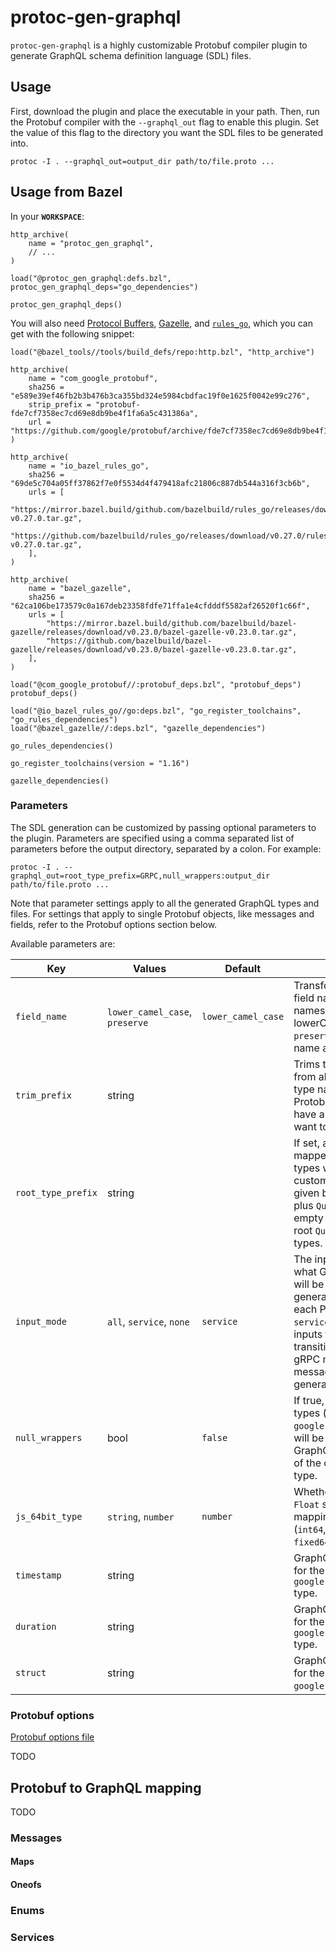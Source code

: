 # protoc-gen-graphql

`protoc-gen-graphql` is a highly customizable Protobuf compiler plugin to generate GraphQL schema definition language (SDL) files.

## Usage

First, download the plugin and place the executable in your path.
Then, run the Protobuf compiler with the `--graphql_out` flag to enable this plugin.
Set the value of this flag to the directory you want the SDL files to be generated into.

```shell script
protoc -I . --graphql_out=output_dir path/to/file.proto ...
```

## Usage from Bazel

In your **`WORKSPACE`**:
```starlark
http_archive(
    name = "protoc_gen_graphql",
    // ...
)

load("@protoc_gen_graphql:defs.bzl", protoc_gen_graphql_deps="go_dependencies")

protoc_gen_graphql_deps()
```

You will also need [Protocol Buffers](https://github.com/protocolbuffers/protobuf), [Gazelle](https://github.com/bazelbuild/bazel-gazelle), and [`rules_go`](https://github.com/bazelbuild/rules_go), which you can get with the following snippet:

```starlark
load("@bazel_tools//tools/build_defs/repo:http.bzl", "http_archive")

http_archive(
    name = "com_google_protobuf",
    sha256 = "e589e39ef46fb2b3b476b3ca355bd324e5984cbdfac19f0e1625f0042e99c276",
    strip_prefix = "protobuf-fde7cf7358ec7cd69e8db9be4f1fa6a5c431386a",
    url = "https://github.com/google/protobuf/archive/fde7cf7358ec7cd69e8db9be4f1fa6a5c431386a.tar.gz",
)

http_archive(
    name = "io_bazel_rules_go",
    sha256 = "69de5c704a05ff37862f7e0f5534d4f479418afc21806c887db544a316f3cb6b",
    urls = [
        "https://mirror.bazel.build/github.com/bazelbuild/rules_go/releases/download/v0.27.0/rules_go-v0.27.0.tar.gz",
        "https://github.com/bazelbuild/rules_go/releases/download/v0.27.0/rules_go-v0.27.0.tar.gz",
    ],
)

http_archive(
    name = "bazel_gazelle",
    sha256 = "62ca106be173579c0a167deb23358fdfe71ffa1e4cfdddf5582af26520f1c66f",
    urls = [
        "https://mirror.bazel.build/github.com/bazelbuild/bazel-gazelle/releases/download/v0.23.0/bazel-gazelle-v0.23.0.tar.gz",
        "https://github.com/bazelbuild/bazel-gazelle/releases/download/v0.23.0/bazel-gazelle-v0.23.0.tar.gz",
    ],
)

load("@com_google_protobuf//:protobuf_deps.bzl", "protobuf_deps")
protobuf_deps()

load("@io_bazel_rules_go//go:deps.bzl", "go_register_toolchains", "go_rules_dependencies")
load("@bazel_gazelle//:deps.bzl", "gazelle_dependencies")

go_rules_dependencies()

go_register_toolchains(version = "1.16")

gazelle_dependencies()
```

### Parameters

The SDL generation can be customized by passing optional parameters to the plugin.
Parameters are specified using a comma separated list of parameters before the output directory, separated by a colon.
For example:

```shell script
protoc -I . --graphql_out=root_type_prefix=GRPC,null_wrappers:output_dir path/to/file.proto ...
```

Note that parameter settings apply to all the generated GraphQL types and files.
For settings that apply to single Protobuf objects, like messages and fields, refer to the Protobuf options section below.

Available parameters are:

| Key | Values | Default | Description |
| --- | --- | --- | --- |
| `field_name` | `lower_camel_case`, `preserve` | `lower_camel_case` | Transformation from Protobuf field names to GraphQL field names. Default is lowerCamelCase. Use `preserve` to use the Protobuf name as-is. |
| `trim_prefix` | string | | Trims the provided prefix from all generated GraphQL type names. Useful if your Protobuf package names have a common prefix you want to omit. |
| `root_type_prefix` | string | | If set, a gRPC service's mapped query and mutation types will extend some custom root type with name given by the provided prefix plus `Query` or `Mutation`. Set to empty string to extend the root `Query` and `Mutation` types. |
| `input_mode` | `all`, `service`, `none` | `service` | The input mode determines what GraphQL input objects will be generated. `all` will generate an input object for each Protobuf message. `service` will only generate inputs for messages that are transitively used in each gRPC methods' request messages. `none` will not generate any input objects. |
| `null_wrappers` | bool | `false` | If true, well known wrapper types (e.g. `google.protobuf.StringValue`) will be mapped to nullable GraphQL scalar types instead of the corresponding object type. |
| `js_64bit_type` | `string`, `number` | `number` | Whether to use a `String` or `Float` scalar type when mapping 64bit Protobuf types (`int64`, `uint64`, `sint64`, `fixed64`, `sfixed64`). |
| `timestamp` | string | | GraphQL type name to use for the well known `google.protobuf.Timestamp` type. |
| `duration` | string | | GraphQL type name to use for the well known `google.protobuf.Duration` type. |
| `struct` | string | | GraphQL type name to use for the well known `google.protobuf.Struct` type. |

### Protobuf options

[Protobuf options file](protobuf/graphql/options.proto)

TODO

## Protobuf to GraphQL mapping

TODO

### Messages

#### Maps

#### Oneofs

### Enums

### Services
